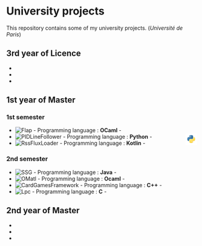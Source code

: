 # University projects

This repository contains some of my university projects. (*Université de Paris*)

## 3rd year of Licence

 * ![]()
 * ![]()
 * ![]()

## 1st year of Master 

### 1st semester

 * ![Flap](https://github.com/afidal35/University-Projects/tree/main/Flap) - Programming language : **OCaml** -  
 * ![PIDLineFollower](https://github.com/afidal35/University-Projects/tree/main/PIDLineFollower) - Programming language : **Python** <img align="right"      alt="Python" width="30px" src="https://raw.githubusercontent.com/github/explore/80688e429a7d4ef2fca1e82350fe8e3517d3494d/topics/python/python.png"/> -
 * ![RssFluxLoader](https://github.com/afidal35/University-Projects/tree/main/RssFluxLoader) - Programming language : **Kotlin** -

### 2nd semester

 * ![SSG](https://github.com/afidal35/University-Projects/tree/main/SSG) - Programming language : **Java** -
 * ![OMatl](https://github.com/afidal35/University-Projects/tree/main/OMatl) - Programming language : **Ocaml** -
 * ![CardGamesFramework](https://github.com/afidal35/University-Projects/tree/main/CardGamesFramework) - Programming language : **C++** -
 * ![Lpc](https://github.com/afidal35/University-Projects/tree/main/Lpc) - Programming language : **C** -

## 2nd year of Master 

 * ![]()
 * ![]()
 * ![]()
